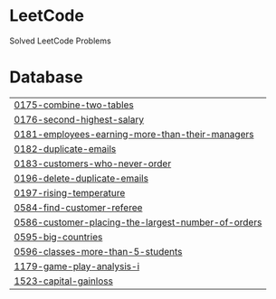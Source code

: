 # LeetCode
Solved LeetCode Problems


# Database
|  |
| ------- |
| [0175-combine-two-tables](https://github.com/S-Azim36/LeetCode/tree/master/0175-combine-two-tables) |
| [0176-second-highest-salary](https://github.com/S-Azim36/LeetCode/tree/master/0176-second-highest-salary) |
| [0181-employees-earning-more-than-their-managers](https://github.com/S-Azim36/LeetCode/tree/master/0181-employees-earning-more-than-their-managers) |
| [0182-duplicate-emails](https://github.com/S-Azim36/LeetCode/tree/master/0182-duplicate-emails) |
| [0183-customers-who-never-order](https://github.com/S-Azim36/LeetCode/tree/master/0183-customers-who-never-order) |
| [0196-delete-duplicate-emails](https://github.com/S-Azim36/LeetCode/tree/master/0196-delete-duplicate-emails) |
| [0197-rising-temperature](https://github.com/S-Azim36/LeetCode/tree/master/0197-rising-temperature) |
| [0584-find-customer-referee](https://github.com/S-Azim36/LeetCode/tree/master/0584-find-customer-referee) |
| [0586-customer-placing-the-largest-number-of-orders](https://github.com/S-Azim36/LeetCode/tree/master/0586-customer-placing-the-largest-number-of-orders) |
| [0595-big-countries](https://github.com/S-Azim36/LeetCode/tree/master/0595-big-countries) |
| [0596-classes-more-than-5-students](https://github.com/S-Azim36/LeetCode/tree/master/0596-classes-more-than-5-students) |
| [1179-game-play-analysis-i](https://github.com/S-Azim36/LeetCode/tree/master/1179-game-play-analysis-i) |
| [1523-capital-gainloss](https://github.com/S-Azim36/LeetCode/tree/master/1523-capital-gainloss) |